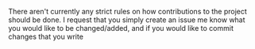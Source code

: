 There aren't currently any strict rules on how contributions to the project should be done. 
I request that you simply create an issue  me know what you would like to be changed/added,
and if you would like to commit changes that you write 
